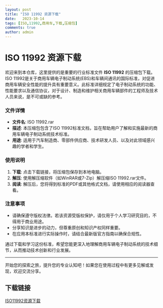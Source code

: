 ```yaml
---
layout: post
title: "ISO 11992 资源下载"
date:   2023-10-14
tags: [ISO,11992,商用车,下载,压缩包]
comments: true
author: admin
---
```

# ISO 11992 资源下载

欢迎来到本仓库，这里提供的是重要的行业标准文件 **ISO 11992** 的压缩包下载。ISO 11992是关于商用车辆电子制动系统(EBS)和车辆间通讯的国际标准，对促进商用车辆安全性能的提升具有重要意义。此标准详细规定了电子制动系统的功能、性能要求以及通信协议，对于设计、制造和维护相关商用车辆部件的工程师及技术人员来说，是不可或缺的参考。

### 文件详情

- **文件名**: ISO 11992.rar
- **描述**: 本压缩包包含了ISO 11992标准文档，旨在帮助用户了解和实施最新的商用车辆电子制动系统技术标准。
- **用途**: 适用于汽车制造商、零部件供应商、技术研发人员、以及对此领域感兴趣的学者和学生。

### 使用说明

1. **下载**: 点击下载链接，将压缩包保存到本地电脑。
2. **解压**: 使用解压缩软件（如WinRAR或7-Zip）解压缩ISO 11992.rar文件。
3. **阅读**: 解压后，您将得到标准的PDF或其他格式文档，请使用相应的阅读器查看。

### 注意事项

- 请确保遵守版权法律。若该资源受版权保护，请仅用于个人学习研究目的，不得用于商业用途。
- 分享知识是进步的动力，但尊重原创和知识产权同样重要。
- 在应用本标准进行实际操作时，请结合最新版官方指南以确保合规性。

通过下载和学习这份标准，希望您能更深入地理解商用车辆电子制动系统的技术细节，从而推动技术创新和行业发展。

---

开始您的探索之旅，提升您的专业认知吧！如果您在使用过程中有更多见解或发现，欢迎交流分享。

## 下载链接

[ISO11992资源下载](https://pan.quark.cn/s/0dd517de7a78)